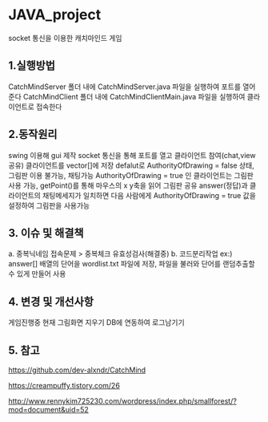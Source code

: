 # JAVA_project
socket 통신을 이용한 캐치마인드 게임

## 1.실행방법 
CatchMindServer 폴더 내에 CatchMindServer.java 파일을 실행하여 포트를 열어준다
CatchMindClient 폴더 내에 CatchMindClientMain.java 파일을 실행하여 클라이언트로 접속한다

## 2.동작원리
swing 이용해 gui 제작
socket 통신을 통해 포트를 열고 클라이언트 참여(chat,view 공유)
클라이언트를 vector[]에 저장
defalut로 AuthorityOfDrawing = false 상태, 그림판 이용 불가능, 채팅가능 
AuthorityOfDrawing = true 인 클라이언트는 그림판 사용 가능, getPoint()를 통해 마우스의 x y축을 읽어 그림판 공유 
answer(정답)과 클라이언트의 채팅메세지가 일치하면 다음 사람에게 AuthorityOfDrawing = true 값을 설정하여 그림판을 사용가능

## 3. 이슈 및 해결책
a. 중복닉네임 접속문제 > 중복체크 유효성검사(해결중)
b. 코드분리작업 ex:) answer[] 배열의 단어을 wordlist.txt 파일에 저장, 파일을 불러와 단어를 랜덤추출할 수 있게 만들어 사용 

## 4. 변경 및 개선사항
게임진행중 현재 그림화면 지우기
DB에 연동하여 로그남기기

## 5. 참고
https://github.com/dev-alxndr/CatchMind

https://creampuffy.tistory.com/26

http://www.rennykim725230.com/wordpress/index.php/smallforest/?mod=document&uid=52
